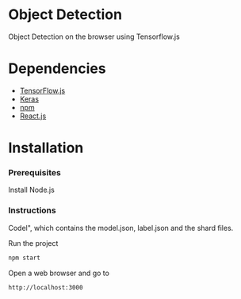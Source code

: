 # Object Detection
Object Detection on the browser using Tensorflow.js
# Dependencies

* [TensorFlow.js](https://www.tensorflow.org/js)
* [Keras](https://keras.io/)
* [npm](https://www.npmjs.com/)
* [React.js](https://reactjs.org/)

# Installation

### Prerequisites

Install Node.js 

### Instructions

Codel", which contains the model.json, label.json and the shard files.

Run the project
```bash
npm start
```

Open a web browser and go to
```bash
http://localhost:3000
```